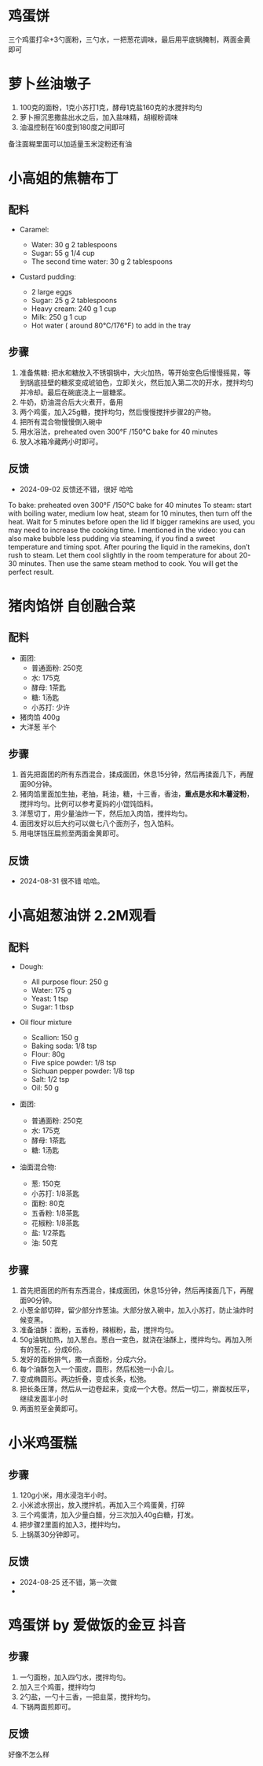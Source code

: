# 鸡蛋饼

三个鸡蛋打伞+3勺面粉，三勺水，一把葱花调味，最后用平底锅腌制，两面金黄即可


# 萝卜丝油墩子

1. 100克的面粉，1克小苏打1克，酵母1克盐160克的水搅拌均匀
2. 萝卜擦沉思撒盐出水之后，加入盐味精，胡椒粉调味
3. 油温控制在160度到180度之间即可

备注面糊里面可以加适量玉米淀粉还有油

# 小高姐的焦糖布丁

## 配料

- Caramel:
  - Water: 30 g 2 tablespoons
  - Sugar: 55 g 1/4 cup
  - The second time water: 30 g 2 tablespoons

- Custard pudding:
  - 2 large eggs
  - Sugar: 25 g 2 tablespoons
  - Heavy cream: 240 g 1 cup
  - Milk: 250 g 1 cup
  - Hot water ( around 80°C/176°F) to add in the tray

## 步骤
1. 准备焦糖: 把水和糖放入不锈钢锅中，大火加热，等开始变色后慢慢摇晃，等到锅底挂壁的糖浆变成琥铂色，立即关火，然后加入第二次的开水，搅拌均匀并冷却。最后在碗底浇上一层糖浆。
2. 牛奶，奶油混合后大火煮开，备用
3. 两个鸡蛋，加入25g糖，搅拌均匀，然后慢慢搅拌步骤2的产物。
4. 把所有混合物慢慢倒入碗中
5. 用水浴法，preheated oven 300°F /150°C  bake for 40 minutes
6. 放入冰箱冷藏两小时即可。

## 反馈
- 2024-09-02 反馈还不错，很好 哈哈


To bake: preheated oven 300°F /150°C  bake for 40 minutes
To steam: start with boiling water, medium low heat, steam for 10 minutes, then turn off the heat. Wait for 5 minutes before open the lid
If bigger ramekins are used, you may need to increase the cooking time. 
I mentioned in the video: you can also make bubble less pudding via steaming, if you find a sweet temperature and timing spot. After pouring the liquid in the ramekins, don’t rush to steam. Let them cool slightly in the room temperature for about 20-30 minutes. Then use the same steam method to cook. You will get the perfect result.



# 猪肉馅饼 自创融合菜

## 配料

- 面团:
  - 普通面粉: 250克
  - 水: 175克
  - 酵母: 1茶匙
  - 糖: 1汤匙
  - 小苏打: 少许
- 猪肉馅 400g
- 大洋葱 半个

## 步骤
1. 首先把面团的所有东西混合，揉成面团，休息15分钟，然后再揉面几下，再醒面90分钟。
2. 猪肉馅里面加生抽，老抽，耗油，糖，十三香，香油，**重点是水和木薯淀粉**，搅拌均匀。比例可以参考夏妈的小馄饨馅料。
3. 洋葱切丁，用少量油炸一下，然后加入肉馅，搅拌均匀。
4. 面团发好以后大约可以做七八个面剂子，包入馅料。
5. 用电饼铛压扁煎至两面金黄即可。

## 反馈
- 2024-08-31 很不错 哈哈。

# 小高姐葱油饼 2.2M观看

## 配料

- Dough: 
  - All purpose flour: 250 g
  - Water: 175 g
  - Yeast: 1 tsp
  - Sugar: 1 tbsp
 
- Oil flour mixture
  - Scallion: 150 g
  - Baking soda: 1/8 tsp
  - Flour: 80g
  - Five spice powder: 1/8 tsp
  - Sichuan pepper powder: 1/8 tsp
  - Salt: 1/2 tsp
  - Oil: 50 g


- 面团:
  - 普通面粉: 250克
  - 水: 175克
  - 酵母: 1茶匙
  - 糖: 1汤匙
- 油面混合物:
  - 葱: 150克
  - 小苏打: 1/8茶匙
  - 面粉: 80克
  - 五香粉: 1/8茶匙
  - 花椒粉: 1/8茶匙
  - 盐: 1/2茶匙
  - 油: 50克

## 步骤
1. 首先把面团的所有东西混合，揉成面团，休息15分钟，然后再揉面几下，再醒面90分钟。
2. 小葱全部切碎，留少部分炸葱油。大部分放入碗中，加入小苏打，防止油炸时候变黑。
3. 准备油酥：面粉，五香粉，辣椒粉，盐，搅拌均匀。
4. 50g油锅加热，加入葱白。葱白一变色，就浇在油酥上，搅拌均匀。再加入所有的葱花，分成6份。
5. 发好的面粉排气，撒一点面粉，分成六分。
6. 每个油酥包入一个面皮，圆形，然后松弛一小会儿。
7. 变成椭圆形。两边折叠，变成长条，松弛。
8. 把长条压薄，然后从一边卷起来，变成一个大卷。然后一切二，擀面杖压平，继续发面半小时
9. 两面煎至金黄即可。


# 小米鸡蛋糕

## 步骤
1. 120g小米，用水浸泡半小时。
2. 小米滤水捞出，放入搅拌机，再加入三个鸡蛋黄，打碎
3. 三个鸡蛋清，加入少量白醋，分三次加入40g白糖，打发。
4. 把步骤2里面的加入3，搅拌均匀。
5. 上锅蒸30分钟即可。

## 反馈
- 2024-08-25 还不错，第一次做
- 

# 鸡蛋饼 by 爱做饭的金豆 抖音

## 步骤
1. 一勺面粉，加入四勺水，搅拌均匀。
2. 加入三个鸡蛋，搅拌均匀
3. 2勺盐，一勺十三香，一把韭菜，搅拌均匀。
4. 下锅两面煎即可。

## 反馈
好像不怎么样
